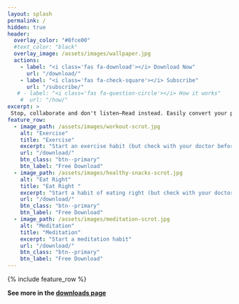 ```yaml
---
layout: splash
permalink: /
hidden: true
header:
  overlay_color: "#8fce00"
  #text_color: "black"
  overlay_image: /assets/images/wallpaper.jpg
  actions:
    - label: "<i class='fas fa-download'></i> Download Now"
      url: "/download/"
    - label: "<i class='fas fa-check-square'></i> Subscribe"
      url: "/subscribe/"
   # - label: "<i class='fas fa-question-circle'></i> How it works"
    #  url: "/how/"
excerpt: >
 Stop, collaborate and don't listen–Read instead. Easily convert your podcast to an eBook using AI. Help the neurodivergent, deaf, hard of hearing, or people who just like to read. Make more revenue off your existing content. 
feature_row:
  - image_path: /assets/images/workout-scrot.jpg
    alt: "Exercise"
    title: "Exercise"
    excerpt: "Start an exercise habit (but check with your doctor before doing this of course)"
    url: "/download/"
    btn_class: "btn--primary"
    btn_label: "Free Download"
  - image_path: /assets/images/healthy-snacks-scrot.jpg
    alt: "Eat Right"
    title: "Eat Right "
    excerpt: "Start a habit of eating right (but check with your doctor before doing this of course)"
    url: "/download/"
    btn_class: "btn--primary"
    btn_label: "Free Download"
  - image_path: /assets/images/meditation-scrot.jpg
    alt: "Meditation"
    title: "Meditation"
    excerpt: "Start a meditation habit"
    url: "/download/"
    btn_class: "btn--primary"
    btn_label: "Free Download"      
---
```


{% include feature_row %}

__See more in the [downloads page](/download/)__